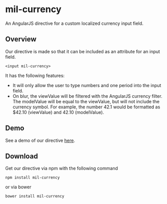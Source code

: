 # mil-currency
An AngularJS directive for a custom localized currency input field.

## Overview
Our directive is made so that it can be included as an attribute for an input field.
```
<input mil-currency>
```
It has the following features:
- It will only allow the user to type numbers and one period into the input field.
- On blur, the viewValue will be filtered with the AngularJS currency filter. The modelValue will be equal to the viewValue, but will not include the currency symbol. For example, the number 42.1 would be formatted as $42.10 (viewValue) and 42.10 (modelValue).

## Demo
See a demo of our directive [here](http://plnkr.co/edit/7BW0pnBt5pA1QiIe8qZ3?p=preview).

## Download
Get our directive via npm with the following command
```
npm install mil-currency
```
or via bower
```
bower install mil-currency
```
